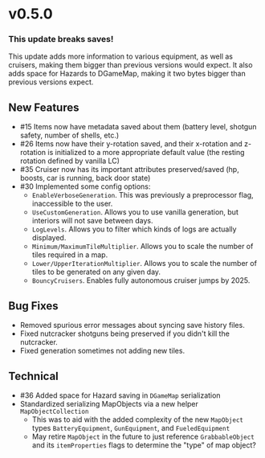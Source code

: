 # v0.5.0

### This update breaks saves!
This update adds more information to various equipment, as well as cruisers, making them bigger than previous versions would expect. 
It also adds space for Hazards to DGameMap, making it two bytes bigger than previous versions expect. 

## New Features
 - #15 Items now have metadata saved about them (battery level, shotgun safety, number of shells, etc.)
 - #26 Items now have their y-rotation saved, and their x-rotation and z-rotation is initialized to a more appropriate default value (the resting rotation defined by vanilla LC)
 - #35 Cruiser now has its important attributes preserved/saved (hp, boosts, car is running, back door state)
 - #30 Implemented some config options:
   - `EnableVerboseGeneration`. This was previously a preprocessor flag, inaccessible to the user. 
   - `UseCustomGeneration`. Allows you to use vanilla generation, but interiors will not save between days. 
   - `LogLevels`. Allows you to filter which kinds of logs are actually displayed. 
   - `Minimum/MaximumTileMultiplier`. Allows you to scale the number of tiles required in a map. 
   - `Lower/UpperIterationMultiplier`. Allows you to scale the number of tiles to be generated on any given day.
   - `BouncyCruisers`. Enables fully autonomous cruiser jumps by 2025. 

## Bug Fixes
 - Removed spurious error messages about syncing save history files. 
 - Fixed nutcracker shotguns being preserved if you didn't kill the nutcracker. 
 - Fixed generation sometimes not adding new tiles. 

## Technical
 - #36 Added space for Hazard saving in `DGameMap` serialization
 - Standardized serializing MapObjects via a new helper `MapObjectCollection`
   - This was to aid with the added complexity of the new `MapObject` types `BatteryEquipment`, `GunEquipment`, and `FueledEquipment`
   - May retire `MapObject` in the future to just reference `GrabbableObject` and its `itemProperties` flags to determine the "type" of map object?